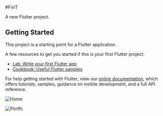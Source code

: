 #FixIT

A new Flutter project.

## Getting Started

This project is a starting point for a Flutter application.

A few resources to get you started if this is your first Flutter project:

- [Lab: Write your first Flutter app](https://flutter.dev/docs/get-started/codelab)
- [Cookbook: Useful Flutter samples](https://flutter.dev/docs/cookbook)

For help getting started with Flutter, view our
[online documentation](https://flutter.dev/docs), which offers tutorials,
samples, guidance on mobile development, and a full API reference.


![Home](https://user-images.githubusercontent.com/48158126/106140627-0efb7200-6180-11eb-9b25-cfe5bbb06c65.PNG)


![Pörtfö](https://user-images.githubusercontent.com/48158126/106140368-bb892400-617f-11eb-88d0-1aec72540b0b.PNG)
